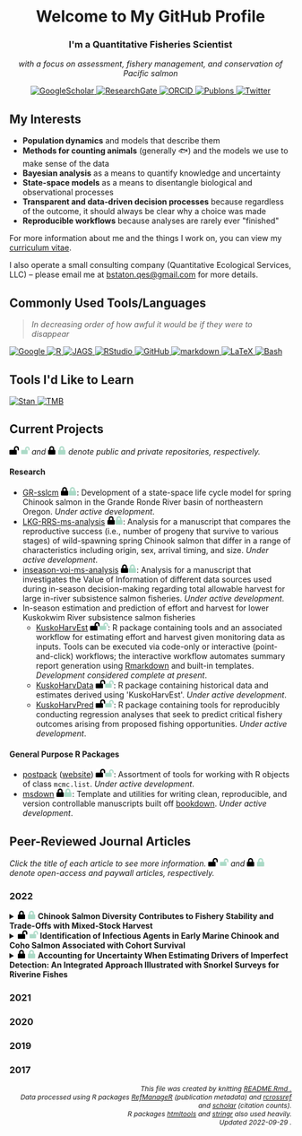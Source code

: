 
<!-- This document was created by knitting the Rmarkdown file README.rmd -->
<h1 align="center">Welcome to My GitHub Profile</h1>
<h3 align="center">I'm a Quantitative Fisheries Scientist</h3>
<p align="center">
<em>with a focus on assessment, fishery management, and conservation of Pacific salmon</em>
</p>
<p align="center">
<a href="https://scholar.google.com/citations?user=kembVusAAAAJ&amp;hl=en">
<img src="http://img.shields.io/badge/-Google Scholar-2088FF?style=flat&amp;logo=google-scholar&amp;logoColor=ffffff" alt="GoogleScholar"/>
</a>
<a href="https://www.researchgate.net/profile/Benjamin-Staton">
<img src="http://img.shields.io/badge/-ResearchGate-2088FF?style=flat&amp;logo=researchgate&amp;logoColor=ffffff" alt="ResearchGate"/>
</a>
<a href="https://orcid.org/0000-0002-2342-3482">
<img src="http://img.shields.io/badge/-ORCID-2088FF?style=flat&amp;logo=ORCID&amp;logoColor=ffffff" alt="ORCID"/>
</a>
<a href="https://publons.com/researcher/3415841/benjamin-staton">
<img src="http://img.shields.io/badge/-Publons-2088FF?style=flat&amp;logo=Publons&amp;logoColor=ffffff" alt="Publons"/>
</a>
<a href="https://twitter.com/bstat0n">
<img src="http://img.shields.io/badge/-Twitter-2088FF?style=flat&amp;logo=Twitter&amp;logoColor=ffffff" alt="Twitter"/>
</a>
</p>

## My Interests

-   **Population dynamics** and models that describe them
-   **Methods for counting animals** (generally :fish:) and the models
    we use to make sense of the data
-   **Bayesian analysis** as a means to quantify knowledge and
    uncertainty
-   **State-space models** as a means to disentangle biological and
    observational processes
-   **Transparent and data-driven decision processes** because
    regardless of the outcome, it should always be clear why a choice
    was made
-   **Reproducible workflows** because analyses are rarely ever
    "finished"

For more information about me and the things I work on, you can view my
[curriculum
vitae](https://github.com/bstaton1/bstaton1/blob/master/assets/CV.pdf).

I also operate a small consulting company (Quantitative Ecological
Services, LLC) – please email me at <bstaton.qes@gmail.com> for more
details.

## Commonly Used Tools/Languages

> *In decreasing order of how awful it would be if they were to
> disappear*

<p>
<a href="https://www.google.com">
<img src="http://img.shields.io/badge/-Google-2088FF?style=flat&amp;logo=Google&amp;logoColor=ffffff" alt="Google"/>
</a>
<a href="https://www.r-project.org/">
<img src="http://img.shields.io/badge/-R-2088FF?style=flat&amp;logo=R&amp;logoColor=ffffff" alt="R"/>
</a>
<a href="http://mcmc-jags.sourceforge.net/">
<img src="http://img.shields.io/badge/-JAGS-2088FF?style=flat" alt="JAGS"/>
</a>
<a href="https://rstudio.com/">
<img src="http://img.shields.io/badge/-RStudio-2088FF?style=flat&amp;logo=RStudio&amp;logoColor=ffffff" alt="RStudio"/>
</a>
<a href="https://github.com/bstaton1">
<img src="http://img.shields.io/badge/-GitHub-2088FF?style=flat&amp;logo=github&amp;logoColor=ffffff" alt="GitHub"/>
</a>
<a href="https://www.markdownguide.org/">
<img src="http://img.shields.io/badge/-markdown-2088FF?style=flat&amp;logo=markdown&amp;logoColor=ffffff" alt="markdown"/>
</a>
<a href="https://www.latex-project.org/">
<img src="http://img.shields.io/badge/-LaTeX-2088FF?style=flat&amp;logo=latex&amp;logoColor=ffffff" alt="LaTeX"/>
</a>
<a href="https://www.gnu.org/software/bash/">
<img src="http://img.shields.io/badge/-Bash-2088FF?style=flat&amp;logo=gnu-bash&amp;logoColor=ffffff" alt="Bash"/>
</a>
</p>

## Tools I'd Like to Learn

<p>
<a href="https://mc-stan.org/">
<img src="http://img.shields.io/badge/-Stan-2088FF?style=flat" alt="Stan"/>
</a>
<a href="https://github.com/kaskr/adcomp/wiki">
<img src="http://img.shields.io/badge/-TMB-2088FF?style=flat" alt="TMB"/>
</a>
</p>

## Current Projects

<p>
<img src="https://raw.githubusercontent.com/bstaton1/bstaton1/master/assets/lock-open.svg#gh-light-mode-only" height="15"/>
<img src="https://raw.githubusercontent.com/bstaton1/bstaton1/master/assets/lock-open-dark.svg#gh-dark-mode-only" height="15"/>
<em>and</em>
<img src="https://raw.githubusercontent.com/bstaton1/bstaton1/master/assets/lock.svg#gh-light-mode-only" height="15"/>
<img src="https://raw.githubusercontent.com/bstaton1/bstaton1/master/assets/lock-dark.svg#gh-dark-mode-only" height="15"/>
<em>denote public and private repositories, respectively.</em>
</p>

#### Research

-   [GR-sslcm](https://github.com/bstaton1/GR-sslcm)
    <img src=https://raw.githubusercontent.com/bstaton1/bstaton1/master/assets/lock.svg#gh-light-mode-only height=15/><img src=https://raw.githubusercontent.com/bstaton1/bstaton1/master/assets/lock-dark.svg#gh-dark-mode-only height=15/>:
    Development of a state-space life cycle model for spring Chinook
    salmon in the Grande Ronde River basin of northeastern Oregon.
    *Under active development*.
-   [LKG-RRS-ms-analysis]()
    <img src=https://raw.githubusercontent.com/bstaton1/bstaton1/master/assets/lock.svg#gh-light-mode-only height=15/><img src=https://raw.githubusercontent.com/bstaton1/bstaton1/master/assets/lock-dark.svg#gh-dark-mode-only height=15/>:
    Analysis for a manuscript that compares the reproductive success
    (i.e., number of progeny that survive to various stages) of
    wild-spawning spring Chinook salmon that differ in a range of
    characteristics including origin, sex, arrival timing, and size.
    *Under active development*.
-   [inseason-voi-ms-analysis](https://github.com/bstaton1/inseason-voi-ms-analysis)
    <img src=https://raw.githubusercontent.com/bstaton1/bstaton1/master/assets/lock.svg#gh-light-mode-only height=15/><img src=https://raw.githubusercontent.com/bstaton1/bstaton1/master/assets/lock-dark.svg#gh-dark-mode-only height=15/>:
    Analysis for a manuscript that investigates the Value of Information
    of different data sources used during in-season decision-making
    regarding total allowable harvest for large in-river subsistence
    salmon fisheries. *Under active development*.
-   In-season estimation and prediction of effort and harvest for lower
    Kuskokwim River subsistence salmon fisheries
    -   [KuskoHarvEst](https://github.com/bstaton1/KuskoHarvEst)
        <img src=https://raw.githubusercontent.com/bstaton1/bstaton1/master/assets/lock-open.svg#gh-light-mode-only height=15/><img src=https://raw.githubusercontent.com/bstaton1/bstaton1/master/assets/lock-open-dark.svg#gh-dark-mode-only height=15/>:
        R package containing tools and an associated workflow for
        estimating effort and harvest given monitoring data as inputs.
        Tools can be executed via code-only or interactive
        (point-and-click) workflows; the interactive workflow automates
        summary report generation using
        [Rmarkdown](https://rmarkdown.rstudio.com/) and built-in
        templates. *Development considered complete at present*.
    -   [KuskoHarvData](https://github.com/bstaton1/KuskoHarvData)
        <img src=https://raw.githubusercontent.com/bstaton1/bstaton1/master/assets/lock-open.svg#gh-light-mode-only height=15/><img src=https://raw.githubusercontent.com/bstaton1/bstaton1/master/assets/lock-open-dark.svg#gh-dark-mode-only height=15/>:
        R package containing historical data and estimates derived using
        'KuskoHarvEst'. *Under active development*.
    -   [KuskoHarvPred](https://github.com/bstaton1/KuskoHarvPred)
        <img src=https://raw.githubusercontent.com/bstaton1/bstaton1/master/assets/lock-open.svg#gh-light-mode-only height=15/><img src=https://raw.githubusercontent.com/bstaton1/bstaton1/master/assets/lock-open-dark.svg#gh-dark-mode-only height=15/>:
        R package containing tools for reproducibly conducting
        regression analyses that seek to predict critical fishery
        outcomes arising from proposed fishing opportunities. *Under
        active development*.

#### General Purpose R Packages

-   [postpack](https://github.com/bstaton1/postpack)
    ([website](https://bstaton1.github.io/postpack/))
    <img src=https://raw.githubusercontent.com/bstaton1/bstaton1/master/assets/lock-open.svg#gh-light-mode-only height=15/><img src=https://raw.githubusercontent.com/bstaton1/bstaton1/master/assets/lock-open-dark.svg#gh-dark-mode-only height=15/>:
    Assortment of tools for working with R objects of class `mcmc.list`.
    *Under active development*.
-   [msdown](https://github.com/bstaton1/msdown)
    <img src=https://raw.githubusercontent.com/bstaton1/bstaton1/master/assets/lock.svg#gh-light-mode-only height=15/><img src=https://raw.githubusercontent.com/bstaton1/bstaton1/master/assets/lock-dark.svg#gh-dark-mode-only height=15/>:
    Template and utilities for writing clean, reproducible, and version
    controllable manuscripts built off
    [bookdown](https://pkgs.rstudio.com/bookdown). *Under active
    development*.

## Peer-Reviewed Journal Articles

<p>
<em>Click the title of each article to see more information.</em>
<img src="https://raw.githubusercontent.com/bstaton1/bstaton1/master/assets/lock-open.svg#gh-light-mode-only" height="15"/>
<img src="https://raw.githubusercontent.com/bstaton1/bstaton1/master/assets/lock-open-dark.svg#gh-dark-mode-only" height="15"/>
<em>and</em>
<img src="https://raw.githubusercontent.com/bstaton1/bstaton1/master/assets/lock.svg#gh-light-mode-only" height="15"/>
<img src="https://raw.githubusercontent.com/bstaton1/bstaton1/master/assets/lock-dark.svg#gh-dark-mode-only" height="15"/>
<em>denote open-access and paywall articles, respectively.</em>
</p>

### 2022

<details>
<summary>
<img src="https://raw.githubusercontent.com/bstaton1/bstaton1/master/assets/lock.svg#gh-light-mode-only" height="15"/>
<img src="https://raw.githubusercontent.com/bstaton1/bstaton1/master/assets/lock-dark.svg#gh-dark-mode-only" height="15"/>
<strong>Chinook Salmon Diversity Contributes to Fishery Stability and Trade-Offs with Mixed-Stock Harvest</strong>
</summary>
<p></p>
<ul>
<img src="https://raw.githubusercontent.com/bstaton1/bstaton1/master/assets/book.svg#gh-light-mode-only" height="15"/>
<img src="https://raw.githubusercontent.com/bstaton1/bstaton1/master/assets/book-dark.svg#gh-dark-mode-only" height="15"/>
<strong>
<em>JOURNAL</em>
</strong>
<ul>
<p>
<em>Ecological Applications,</em>
: e2709
<br/>
<a href="https://doi.org/10.1002/eap.2709">
<img src="https://zenodo.org/badge/DOI/10.1002/eap.2709.svg" alt="DOI"/>
</a>
</p>
</ul>
<img src="https://raw.githubusercontent.com/bstaton1/bstaton1/master/assets/users.svg#gh-light-mode-only" height="15"/>
<img src="https://raw.githubusercontent.com/bstaton1/bstaton1/master/assets/users-dark.svg#gh-dark-mode-only" height="15"/>
<strong>
<em>AUTHORS</em>
</strong>
<ul>
<p>Connors, B. M, M. R. Siegle, J. Harding, S. Rossi, <strong>B. A. Staton</strong>, M. L. Jones, M. J. Bradford, R. Brown, B. Bechtol, B. Doherty, S. Cox, and B. J. G. Sutherland</p>
</ul>
<img src="https://raw.githubusercontent.com/bstaton1/bstaton1/master/assets/book-reader.svg#gh-light-mode-only" height="15"/>
<img src="https://raw.githubusercontent.com/bstaton1/bstaton1/master/assets/book-reader-dark.svg#gh-dark-mode-only" height="15"/>
<strong>
<em>ABSTRACT</em>
</strong>
<ul>
<p align="justify">Variation among populations in life history and intrinsic population characteristics (i.e., population diversity) helps maintain resilience to environmental change and dampen interannual variability in ecosystem services. As a result, ecological variation, and the processes that generate it, is considered central to strategies for managing risks to ecosystems in an increasingly variable and uncertain world. However, characterizing population diversity is difficult, particularly in large and remote regions, which often prevents its formal consideration in management advice. We combined genetic stock identification of archived scale and tissue samples with state-space run-reconstruction models to estimate migration timing and annual return abundance for eight geographically and genetically distinct Chinook salmon populations within the Canadian portion of the Yukon River. We found that among-population variation in migration timing and return abundances resulted in aggregate return migrations that were 2.1 times longer and 1.4 times more stable than if they had composed a single homogeneous population. We then fit state-space spawnerrecruitment models to the annual return abundances to characterize among-population diversity in intrinsic productivity and population size and their consequences for the fisheries they support. Productivity and carrying capacity varied among populations by approximately 2.4-fold (2.9 to 6.9 recruits per spawner) and three-fold (8800 to 27,000 spawners), respectively. This diversity implies an equilibrium trade-off between harvesting of the population aggregate and the conservation of individual populations whereby the harvest rate predicted to maximize aggregate harvests comes at the cost of overfishing 40% of the populations but with a relatively low risk of extirpating the weakest ones. Our findings illustrate how population diversity in one of the largest salmon-producing river basins in the world contributes to fishery stability and food security in a region where salmon have high cultural and subsistence value. More generally, our work demonstrates the utility of molecular analyses of archived biological material for characterizing diversity in biological systems and its benefits and consequences for trade-offs in decision-making.</p>
</ul>
<img src="https://raw.githubusercontent.com/bstaton1/bstaton1/master/assets/code.svg#gh-light-mode-only" height="15"/>
<img src="https://raw.githubusercontent.com/bstaton1/bstaton1/master/assets/code-dark.svg#gh-dark-mode-only" height="15"/>
<strong>
<em>CODE/DATA</em>
</strong>
<ul>
<strong>Repository:</strong>
<a href="https://github.com/brendanmichaelconnors/yukon-chinook-diversity">brendanmichaelconnors/yukon-chinook-diversity</a>
<br/>
<strong>Archive:</strong>
<a href="https://doi.org/10.5281/zenodo.6625526">
<img src="https://zenodo.org/badge/DOI/10.5281/zenodo.6625526.svg" alt="DOI"/>
</a>
</ul>
<p></p>
<img src="https://raw.githubusercontent.com/bstaton1/bstaton1/master/assets/comment.svg#gh-light-mode-only" height="15"/>
<img src="https://raw.githubusercontent.com/bstaton1/bstaton1/master/assets/comment-dark.svg#gh-dark-mode-only" height="15"/>
<strong>
<em>CITATIONS</em>
</strong>
<ul>
<strong>Crossref: </strong>
0
<br/>
<strong>Google Scholar: </strong>
NA
</ul>
</ul>
<hr/>
</details>
<details>
<summary>
<img src="https://raw.githubusercontent.com/bstaton1/bstaton1/master/assets/lock-open.svg#gh-light-mode-only" height="15"/>
<img src="https://raw.githubusercontent.com/bstaton1/bstaton1/master/assets/lock-open-dark.svg#gh-dark-mode-only" height="15"/>
<strong>Identification of Infectious Agents in Early Marine Chinook and Coho Salmon Associated with Cohort Survival</strong>
</summary>
<p></p>
<ul>
<img src="https://raw.githubusercontent.com/bstaton1/bstaton1/master/assets/book.svg#gh-light-mode-only" height="15"/>
<img src="https://raw.githubusercontent.com/bstaton1/bstaton1/master/assets/book-dark.svg#gh-dark-mode-only" height="15"/>
<strong>
<em>JOURNAL</em>
</strong>
<ul>
<p>
<em>FACETS,</em>
7: 742-773
<br/>
<a href="https://doi.org/10.1139/facets-2021-0102">
<img src="https://zenodo.org/badge/DOI/10.1139/facets-2021-0102.svg" alt="DOI"/>
</a>
</p>
</ul>
<img src="https://raw.githubusercontent.com/bstaton1/bstaton1/master/assets/users.svg#gh-light-mode-only" height="15"/>
<img src="https://raw.githubusercontent.com/bstaton1/bstaton1/master/assets/users-dark.svg#gh-dark-mode-only" height="15"/>
<strong>
<em>AUTHORS</em>
</strong>
<ul>
<p>Bass, A. L, A. W. Bateman, B. M. Connors, <strong>B. A. Staton</strong>, E. B. Rondeau, G. J. Mordecai, A. K. Teffer, K. H. Kaukinen, S. Li, A. M. Tabata, D. A. Patterson, S. G. Hinch, and K. M. Miller</p>
</ul>
<img src="https://raw.githubusercontent.com/bstaton1/bstaton1/master/assets/book-reader.svg#gh-light-mode-only" height="15"/>
<img src="https://raw.githubusercontent.com/bstaton1/bstaton1/master/assets/book-reader-dark.svg#gh-dark-mode-only" height="15"/>
<strong>
<em>ABSTRACT</em>
</strong>
<ul>
<p align="justify">Recent decades have seen an increased appreciation for the role infectious diseases can play in mass mortality events across a diversity of marine taxa. At the same time many Pacific salmon populations have declined in abundance as a result of reduced marine survival. However, few studies have explicitly considered the potential role pathogens could play in these declines. Using a multi-year dataset spanning 59 pathogen taxa in Chinook and Coho salmon sampled along the British Columbia coast, we carried out an exploratory analysis to quantify evidence for associations between pathogen prevalence and cohort survival and between pathogen load and body condition. While a variety of pathogens had moderate to strong negative correlations with body condition or survival for one host species in one season, we found that <em>Tenacibaculum maritimum</em> and <em>Piscine orthoreovirus</em> had consistently negative associations with body condition in both host species and seasons and were negatively associated with survival for Chinook salmon collected in the fall and winter. Our analyses, which offer the most comprehensive examination of associations between pathogen prevalence and Pacific salmon survival to date, suggest that pathogens in Pacific salmon warrant further attention, especially those whose distribution and abundance may be influenced by anthropogenic stressors.</p>
</ul>
<img src="https://raw.githubusercontent.com/bstaton1/bstaton1/master/assets/code.svg#gh-light-mode-only" height="15"/>
<img src="https://raw.githubusercontent.com/bstaton1/bstaton1/master/assets/code-dark.svg#gh-dark-mode-only" height="15"/>
<strong>
<em>CODE/DATA</em>
</strong>
<ul>
<strong>Repository:</strong>
Not Available
<br/>
<strong>Archive:</strong>
Not Available
</ul>
<p></p>
<img src="https://raw.githubusercontent.com/bstaton1/bstaton1/master/assets/comment.svg#gh-light-mode-only" height="15"/>
<img src="https://raw.githubusercontent.com/bstaton1/bstaton1/master/assets/comment-dark.svg#gh-dark-mode-only" height="15"/>
<strong>
<em>CITATIONS</em>
</strong>
<ul>
<strong>Crossref: </strong>
0
<br/>
<strong>Google Scholar: </strong>
0
</ul>
</ul>
<hr/>
</details>
<details>
<summary>
<img src="https://raw.githubusercontent.com/bstaton1/bstaton1/master/assets/lock.svg#gh-light-mode-only" height="15"/>
<img src="https://raw.githubusercontent.com/bstaton1/bstaton1/master/assets/lock-dark.svg#gh-dark-mode-only" height="15"/>
<strong>Accounting for Uncertainty When Estimating Drivers of Imperfect Detection: An Integrated Approach Illustrated with Snorkel Surveys for Riverine Fishes</strong>
</summary>
<p></p>
<ul>
<img src="https://raw.githubusercontent.com/bstaton1/bstaton1/master/assets/book.svg#gh-light-mode-only" height="15"/>
<img src="https://raw.githubusercontent.com/bstaton1/bstaton1/master/assets/book-dark.svg#gh-dark-mode-only" height="15"/>
<strong>
<em>JOURNAL</em>
</strong>
<ul>
<p>
<em>Fisheries Research,</em>
249: 106209
<br/>
<a href="https://doi.org/10.1016/j.fishres.2021.106209">
<img src="https://zenodo.org/badge/DOI/10.1016/j.fishres.2021.106209.svg" alt="DOI"/>
</a>
</p>
</ul>
<img src="https://raw.githubusercontent.com/bstaton1/bstaton1/master/assets/users.svg#gh-light-mode-only" height="15"/>
<img src="https://raw.githubusercontent.com/bstaton1/bstaton1/master/assets/users-dark.svg#gh-dark-mode-only" height="15"/>
<strong>
<em>AUTHORS</em>
</strong>
<ul>
<p><strong>Staton, B. A,</strong> C. Justice, S. White, E. R. Sedell, L. A. Burns, and M. J. Kaylor</p>
</ul>
<img src="https://raw.githubusercontent.com/bstaton1/bstaton1/master/assets/book-reader.svg#gh-light-mode-only" height="15"/>
<img src="https://raw.githubusercontent.com/bstaton1/bstaton1/master/assets/book-reader-dark.svg#gh-dark-mode-only" height="15"/>
<strong>
<em>ABSTRACT</em>
</strong>
<ul>
<p align="justify">Imperfect detection is a common issue affecting the accuracy of surveys that quantify animal abundance and distribution. To quantify detectability, counts are often calibrated to independent measures of abundance (e.g., via mark-recapture) but stochastic sampling variability in both data types is not typically accounted for. This practice may cause detectability to be quantified inaccurately and lead to overly confident predictions for out-of-sample applications. Our objective was to develop, apply, and simulation-test an integrated approach for quantifying detectability that better-accommodates uncertainty in the data. The method assumes mark-recapture and count surveys sample the same local abundance with error, allowing the construction of a joint likelihood function for both data sets. The model estimates coefficients that link detection probability to local covariates through a logit-linear model, which enables correcting counts for imperfect detection in locations where mark-recapture data are unavailable. We illustrate the application of the model with an empirical data set of over 100 paired snorkel count and mark-recapture electrofishing surveys for riverine salmonids in northeastern Oregon. Covariates that best explained heterogeneity in detectability included species, visibility, and channel unit type and depth, though substantial variability was attributed to site-level random effects. Estimated detection probability ranged from 0.02 to 0.92 among surveys and was higher for Chinook Salmon (<em>Oncorhynchus tshawytscha</em>) juveniles (mean: 0.38) than for steelhead/Rainbow Trout (<em>O. mykiss</em>; mean: 0.24). Simulation analyses revealed that our integrated model performed better (relative to a method that treated mark-recapture abundance estimates as known without error) with respect to (i) selection of covariates, (ii) credible interval coverage, (iii) accuracy of estimated random variability terms, and (iv) reduced sensitivity to violated mark-recapture assumptions surrounding behavioral effects. This model represents an improvement over simpler calibration methods, particularly for snorkel surveys, by applying more a rigorous statistical treatment of sources of variability while explicitly describing the mechanistic link between local conditions and detectability. The analytical methods we illustrate are general and could be broadly applied to quantify detectability in other biological surveys with paired abundance and count data.</p>
</ul>
<img src="https://raw.githubusercontent.com/bstaton1/bstaton1/master/assets/code.svg#gh-light-mode-only" height="15"/>
<img src="https://raw.githubusercontent.com/bstaton1/bstaton1/master/assets/code-dark.svg#gh-dark-mode-only" height="15"/>
<strong>
<em>CODE/DATA</em>
</strong>
<ul>
<strong>Repository:</strong>
<a href="https://github.com/bstaton1/snk-eff-ms-analysis">bstaton1/snk-eff-ms-analysis</a>
<br/>
<strong>Archive:</strong>
<a href="https://doi.org/10.5281/zenodo.3928691">
<img src="https://zenodo.org/badge/DOI/10.5281/zenodo.3928691.svg" alt="DOI"/>
</a>
</ul>
<p></p>
<img src="https://raw.githubusercontent.com/bstaton1/bstaton1/master/assets/comment.svg#gh-light-mode-only" height="15"/>
<img src="https://raw.githubusercontent.com/bstaton1/bstaton1/master/assets/comment-dark.svg#gh-dark-mode-only" height="15"/>
<strong>
<em>CITATIONS</em>
</strong>
<ul>
<strong>Crossref: </strong>
1
<br/>
<strong>Google Scholar: </strong>
0
</ul>
</ul>
<hr/>
</details>

### 2021

### 2020

### 2019

### 2017

<footer style="text-align: right; font-size: 12px;">
<em>
This file was created by knitting
<a href="https://github.com/bstaton1/bstaton1/blob/master/README.Rmd">
README.Rmd
.
</a>
</em>
</footer>
<footer style="text-align: right; font-size: 12px;">
<em>
Data processed using R packages
<a href="https://docs.ropensci.org/RefManageR/">RefManageR</a>
(publication metadata) and
<a href="https://docs.ropensci.org/rcrossref/">rcrossref</a>
and
<a href="https://CRAN.R-project.org/package=scholar">scholar</a>
(citation counts).
</em>
</footer>
<footer style="text-align: right; font-size: 12px;">
<em>
R packages
<a href="https://rstudio.github.io/htmltools/">htmltools</a>
and
<a href="">stringr</a>
also used heavily.
</em>
</footer>
<footer style="text-align: right; font-size: 12px;">
<em>
Updated
2022-09-29
.
</em>
</footer>
